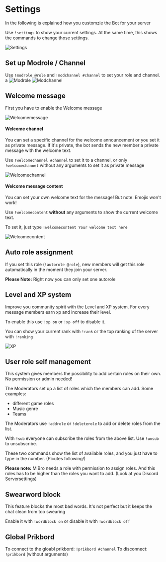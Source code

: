 # Settings
In the following is explained how you customzie the Bot for your server

Use `!settings` to show your current settings. At the same time, this shows the commands to change those settings.

![Settings](http://i.imgur.com/8iRxOd7.png)


## Set up Modrole / Channel
Use `!modrole @role` and `!modchannel #channel` to set your role and channel.
a
![Modrole](http://i.imgur.com/SMv4tU8.png) ![Modchannel](http://i.imgur.com/Uv0jHyI.png)



## Welcome message

First you have to enable the Welcome message 

![Welcomemessage](http://i.imgur.com/o7bR4u1.png)

#### Welcome channel

You can set a specific channel for the welcome announcement or you set it as private message.
If it's private, the bot sends the new member a private message with the welcome text.

Use `!welcomechannel #channel` to set it to a channel, or only `!welcomechannel` without any arguments to set it as private message

![Welcomechannel](http://i.imgur.com/sRNrjI0.png)


#### Welcome message content

You can set your own welcome text for the message! But note: Emojis won't work!

Use `!welcomecontent` **without** any arguments to show the current welcome text.

To set it, just type `!welcomecontent Your welcome text here`

![Welcomecontent](http://i.imgur.com/CfQRW6U.png)


## Auto role assignment

If you set this role (`!autorole @role`), new members will get this role automatically in the moment they join your server.

**Please Note:** Right now you can only set one autorole


## Level and XP system

Improve you community spirit with the Level and XP system. For every message members earn xp and increase their level.

To enable this use `!xp on` or `!xp off` to disable it.

You can show your current rank with `!rank` or the top ranking of the server with `!ranking`

![XP](http://i.imgur.com/ohI1Gis.png)


## User role self management

This system gives members the possibility to add certain roles on their own. No permission or admin needed!

The Moderators set up a list of roles which the members can add.
Some examples:
  * different game roles
  * Music genre
  * Teams
  
The Moderators use `!addrole` or `!deleterole` to add or delete roles from the list.

With `!sub` everyone can subscribe the roles from the above list.
Use `!unsub` to unsubscribe.

These two commands show the list of available roles, and you just have to type in the number. (Picutes following!)

**Please note:** MiBro needs a role with permission to assign roles. And this roles has to be higher than the roles you want to add. (Look at you Discord Serversettings)

## Swearword block

This feature blocks the most bad words. It's not perfect but it keeps the chat clean from too swearing

Enable it with `!wordblock on` or disable it with `!wordblock off`


## Global Prikbord

To connect to the gloabl prikbord: `!prikbord #channel`
To disconnect: `!prikbord` (without arguments)
